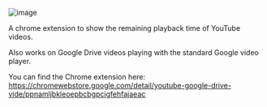 ![image](https://github.com/valeriodiste/youtube_and_drive_videos_remaining_time_chrome_extension/assets/103375912/6bdf627b-8381-4ff5-b485-5c69dde9902c)

A chrome extension to show the remaining playback time of YouTube videos.

Also works on Google Drive videos playing with the standard Google video player.

You can find the Chrome extension here: 
https://chromewebstore.google.com/detail/youtube-google-drive-vide/ppnamljbkleoepbcbgpcigfehfajaeac
